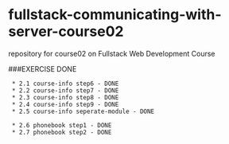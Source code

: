 # fullstack-communicating-with-server-course02
repository for course02 on Fullstack Web Development Course


###EXERCISE DONE

```
 * 2.1 course-info step6 - DONE
 * 2.2 course-info step7 - DONE
 * 2.3 course-info step8 - DONE
 * 2.4 course-info step9 - DONE
 * 2.5 course-info seperate-module - DONE

 * 2.6 phonebook step1 - DONE
 * 2.7 phonebook step2 - DONE

```